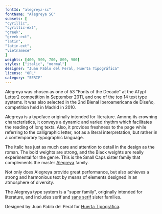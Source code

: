 ```yaml
---
fontId: "alegreya-sc"
fontName: "Alegreya SC"
subsets: [
"cyrillic",
"cyrillic-ext",
"greek",
"greek-ext",
"latin",
"latin-ext",
"vietnamese"
]
weights: [400, 500, 700, 800, 900]
styles: ["italic", "normal"]
designer: "Juan Pablo del Peral, Huerta Tipográfica"
license: "OFL"
category: "SERIF"
---
```


<p>Alegreya was chosen as one of 53 "Fonts of the Decade" at the ATypI Letter2 competition in September 2011, and one of the top 14 text type systems. It was also selected in the 2nd Bienal Iberoamericana de Diseño, competition held in Madrid in 2010.</p>

<p>Alegreya is a typeface originally intended for literature. Among its crowning characteristics, it conveys a dynamic and varied rhythm which facilitates the reading of long texts. Also, it provides freshness to the page while referring to the calligraphic letter, not as a literal interpretation, but rather in a contemporary typographic language.</p>

<p>The italic has just as much care and attention to detail in the design as the roman. The bold weights are strong, and the Black weights are really experimental for the genre. This is the Small Caps sister family that complements the master <a href="http://www.google.com/fonts/specimen/Alegreya">Alegreya</a> family.</p>

<p>Not only does Alegreya provide great performance, but also achieves a strong and harmonious text by means of elements designed in an atmosphere of diversity.</p>

<p>The Alegreya type system is a "super family", originally intended for literature, and includes serif and <a href="http://www.google.com/fonts/specimen/Alegreya+Sans">sans serif</a> sister families.</p>

<p>Designed by Juan Pablo del Peral for <a href="http://www.huertatipografica.com.ar">Huerta Tipográfica</a>.</p>
